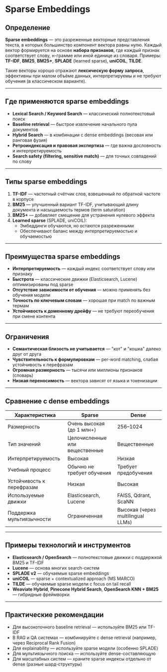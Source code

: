 # Sparse Embeddings

## Определение

**Sparse embeddings** — это разреженные векторные представления текста, в которых большинство компонент вектора равны нулю. Каждый вектор формируется на основе **набора признаков**, где каждый признак соответствует слову, н-грамме или иной единице из словаря. Примеры: **TF-IDF**, **BM25**, **BM25+**, **SPLADE** (learned sparse), **uniCOIL**, **TILDE**.

Такие векторы хорошо отражают **лексическую форму запроса**, эффективны при малом объёме данных, интерпретируемы и не требуют обучения (в классическом варианте).

---

## Где применяются sparse embeddings

- **Lexical Search / Keyword Search** — классический полнотекстовый поиск
- **Baseline retrieval** — быстрое извлечение начального пула документов
- **Hybrid Search** — в комбинации с dense embeddings (весовая или ранговая фузия)
- **Ретроиндексация и правовая экспертиза** — где важна дословность и интерпретируемость
- **Search safety (filtering, sensitive match)** — для точных совпадений по слову

---

## Типы sparse embeddings

1. **TF-IDF** — частотный счётчик слов, взвешенный по обратной частоте в корпусе
2. **BM25** — улучшенный вариант TF-IDF, учитывающий длину документа и насыщаемость термов (term saturation)
3. **BM25+** — добавляет смещение для устранения нулевого эффекта
4. **Learned sparse** (SPLADE, uniCOIL):
   - Эмбеддинги обучаются, но остаются разреженными
   - Обеспечивают баланс между интерпретируемостью и обучаемостью

---

## Преимущества sparse embeddings

- **Интерпретируемость** — каждый индекс соответствует слову или признаку
- **Быстрота** — классические движки (Elasticsearch, Lucene) оптимизированы под sparse
- **Отсутствие зависимости от обучения** — можно применять без обучения модели
- **Точность по ключевым словам** — хорошая при match по важным термам
- **Устойчивость к доменному дрейфу** — не требуют переобучения при смене контента

---

## Ограничения

- **Семантическая близость не учитывается** — "кот" и "кошка" далеко друг от друга
- **Чувствительность к формулировкам** — per-word matching, слабая устойчивость к перефразам
- **Огромная размерность** — тысячи или миллионы признаков (словарь)
- **Низкая переносимость** — вектора зависят от языка и токенизации

---

## Сравнение с dense embeddings

| Характеристика            | Sparse                         | Dense                             |
| ------------------------- | ------------------------------ | --------------------------------- |
| Размерность               | Очень высокая (до 1 млн+)      | 256–1024                          |
| Тип значений              | Целочисленные или вещественные | Вещественные                      |
| Интерпретируемость        | Высокая                        | Низкая                            |
| Учебный процесс           | Обычно не требует обучения     | Требует предобучения              |
| Устойчивость к перефразам | Низкая                         | Высокая                           |
| Используемые движки       | Elasticsearch, Lucene          | FAISS, Qdrant, ScaNN              |
| Поддержка мультиязычности    | Ограниченная                   | Высокая (через multilingual LLMs) |

---

## Примеры технологий и инструментов

- **Elasticsearch / OpenSearch** — полнотекстовые движки с поддержкой BM25 и TF-IDF
- **Lucene** — основа многих search-систем
- **SPLADE v2** — обучаемые sparse embeddings
- **uniCOIL** — sparse + contextualized approach (MS MARCO)
- **TILDE** — обучаемые sparse модели с focus on tail recall
- **Weaviate Hybrid**, **Pinecone Hybrid Search**, **OpenSearch KNN + BM25** — гибридные фреймворки

---

## Практические рекомендации

- Для высокоточного baseline retrieval — используйте BM25 или TF-IDF
- В RAG и QA системах — комбинируйте с dense retrieval (например, через Reciprocal Rank Fusion)
- Для explainability — используйте sparse модели (особенно SPLADE)
- Для мультиязычного поиска — используйте dense-составляющую
- Для масштабных систем — храните sparse индексы отдельно от dense (разные шард-структуры)
